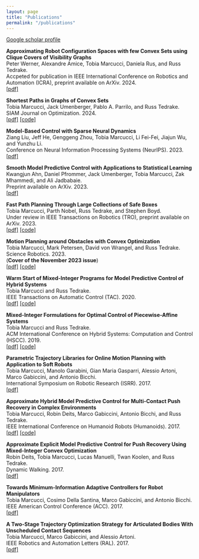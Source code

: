 ```yaml
---
layout: page
title: "Publications"
permalink: "/publications"
---
```


[Google scholar profile](https://scholar.google.com/citations?user=jfOVNcUAAAAJ&hl=en)

**Approximating Robot Configuration Spaces with few Convex Sets using Clique Covers
of Visibility Graphs**  
Peter Werner, Alexandre Amice, Tobia Marcucci, Daniela Rus, and Russ Tedrake.  
Accpeted for publication in IEEE International Conference on Robotics and Automation (ICRA), preprint available on ArXiv. 2024.  
[[pdf]](https://arxiv.org/abs/2310.02875)

**Shortest Paths in Graphs of Convex Sets**  
Tobia Marcucci, Jack Umenberger, Pablo A. Parrilo, and Russ Tedrake.  
SIAM Journal on Optimization. 2024.  
[[pdf]](https://arxiv.org/pdf/2101.11565.pdf)
[[code]](https://github.com/TobiaMarcucci/shortest-paths-in-graphs-of-convex-sets)

**Model-Based Control with Sparse Neural Dynamics**  
Ziang Liu, Jeff He, Genggeng Zhou, Tobia Marcucci, Li Fei-Fei, Jiajun Wu, and Yunzhu Li.  
Conference on Neural Information Processing Systems (NeurIPS). 2023.  
[[pdf]](https://openreview.net/pdf?id=ymBG2xs9Zf)

**Smooth Model Predictive Control with Applications to Statistical Learning**  
Kwangjun Ahn, Daniel Pfrommer, Jack Umenberger, Tobia Marcucci, Zak Mhammedi, and Ali Jadbabaie.  
Preprint available on ArXiv. 2023.  
[[pdf]](https://arxiv.org/pdf/2306.01914.pdf)

**Fast Path Planning Through Large Collections of Safe Boxes**  
Tobia Marcucci, Parth Nobel, Russ Tedrake, and Stephen Boyd.  
Under review in IEEE Transactions on Robotics (TRO), preprint available on ArXiv. 2023.  
[[pdf]](https://arxiv.org/pdf/2305.01072.pdf)
[[code]](https://github.com/cvxgrp/fastpathplanning)

**Motion Planning around Obstacles with Convex Optimization**  
Tobia Marcucci, Mark Petersen, David von Wrangel, and Russ Tedrake.  
Science Robotics. 2023.  
(**Cover of the November 2023 issue**)  
[[pdf]](https://www.science.org/doi/epdf/10.1126/scirobotics.adf7843)
[[code]](https://github.com/RobotLocomotion/gcs-science-robotics)

**Warm Start of Mixed-Integer Programs for Model Predictive Control of Hybrid Systems**  
Tobia Marcucci and Russ Tedrake.  
IEEE Transactions on Automatic Control (TAC). 2020.  
[[pdf]](https://arxiv.org/pdf/1910.08251.pdf)
[[code]](https://github.com/TobiaMarcucci/warm-start-hybrid-mpc)

**Mixed-Integer Formulations for Optimal Control of Piecewise-Affine Systems**  
Tobia Marcucci and Russ Tedrake.  
ACM International Conference on Hybrid Systems: Computation and Control (HSCC). 2019.  
[[pdf]](http://groups.csail.mit.edu/robotics-center/public_papers/Marcucci18.pdf)
[[code]](https://github.com/TobiaMarcucci/pympc/tree/hscc19)

**Parametric Trajectory Libraries for Online Motion Planning with Application to Soft Robots**  
Tobia Marcucci, Manolo Garabini, Gian Maria Gasparri, Alessio Artoni, Marco Gabiccini, and Antonio Bicchi.  
International Symposium on Robotic Research (ISRR). 2017.  
[[pdf]](https://www.researchgate.net/publication/321292637_Parametric_Trajectory_Libraries_for_Online_Motion_Planning_with_Application_to_Soft_Robots)

**Approximate Hybrid Model Predictive Control for Multi-Contact Push Recovery in Complex Environments**  
 Tobia Marcucci, Robin Deits, Marco Gabiccini, Antonio Bicchi, and Russ Tedrake.  
 IEEE International Conference on Humanoid Robots (Humanoids). 2017.  
[[pdf]](https://groups.csail.mit.edu/robotics-center/public_papers/Marcucci17.pdf)
[[code]](https://github.com/TobiaMarcucci/pympc/tree/humanoids2017)

**Approximate Explicit Model Predictive Control for Push Recovery Using Mixed-Integer Convex Optimization**  
Robin Deits, Tobia Marcucci, Lucas Manuelli, Twan Koolen, and Russ Tedrake.  
Dynamic Walking. 2017.  
[[pdf]](http://ruina.tam.cornell.edu/dynwalk17abstracts/320-Robin%20Deits%20-%20robin_deits_abstract.pdf)

**Towards Minimum-Information Adaptive Controllers for Robot Manipulators**  
Tobia Marcucci, Cosimo Della Santina, Marco Gabiccini, and Antonio Bicchi.  
IEEE American Control Conference (ACC). 2017.  
[[pdf]](https://www.researchgate.net/publication/318335441_Towards_minimum-information_adaptive_controllers_for_robot_manipulators)

**A Two-Stage Trajectory Optimization Strategy for Articulated Bodies With Unscheduled Contact Sequences**  
 Tobia Marcucci, Marco Gabiccini, and Alessio Artoni.  
 IEEE Robotics and Automation Letters (RAL). 2017.  
[[pdf]](https://ieeexplore.ieee.org/document/7442110)
